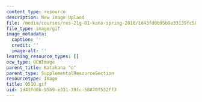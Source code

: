 ```yaml
---
content_type: resource
description: New image Uplaod
file: /media/courses/res-21g-01-kana-spring-2010/1d43fd0b95b9e33139fc58870f532ff3_0510.gif
file_type: image/gif
image_metadata:
  caption: ''
  credit: ''
  image-alt: ''
learning_resource_types: []
ocw_type: OCWImage
parent_title: Katakana "o"
parent_type: SupplementalResourceSection
resourcetype: Image
title: 0510.gif
uid: 1d43fd0b-95b9-e331-39fc-58870f532ff3
---
```

